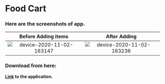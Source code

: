 # Food Cart
### Here are the screenshots of app.
Before Adding items | After Adding 
:-------------------------:|:-------------------------:
![device-2020-11-02-163147](https://user-images.githubusercontent.com/54992414/97861090-3c738380-1d29-11eb-83ac-8b1ae65c1338.png) | ![device-2020-11-02-163236](https://user-images.githubusercontent.com/54992414/97861102-41d0ce00-1d29-11eb-8fb8-31ee9b5025ba.png)


### Download from here:

**[Link](https://github.com/heisenberg01010/Food-Cart/releases/download/v1.0/food.cart.apk) to the application.**
